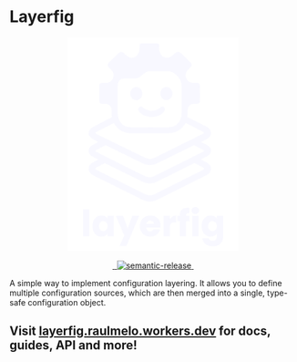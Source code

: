 # Layerfig

<p align="center">
  <img src="./docs/src/assets/logo-bottom-text.svg" width="300">

  <nav align="center">
    <a href="https://www.npmjs.com/package/@layerfig/config" target="\_parent">
      <img alt="" src="https://img.shields.io/npm/dm/@layerfig/config.svg" />
    </a>
    <a
      href="https://bundlejs.com/?q=%40layerfig%2Fconfig&config=%7B%22esbuild%22%3A%7B%22external%22%3A%5B%22json5%22%2C%22lodash-es%22%2C%22yaml%22%5D%7D%7D&badge="
      target="\_parent"
    >
      <img
        alt=""
        src="https://deno.bundlejs.com/badge?config=%7B%22esbuild%22%3A%7B%22external%22%3A%5B%22json5%22%2C%22lodash-es%22%2C%22yaml%22%5D%7D%7D&q=%40layerfig%2Fconfig"
      />
    </a>
    <a href="#badge">
      <img
        alt="semantic-release"
        src="https://img.shields.io/badge/%20%20%F0%9F%93%A6%F0%9F%9A%80-semantic--release-e10079.svg"
      />
    </a>
    <a href="https://github.com/raulfdm/layerfig/" target="\_parent">
      <img
        alt=""
        src="https://img.shields.io/github/stars/raulfdm/layerfig.svg?style=social&label=Star"
      />
    </a>
  </nav>
</figure>

A simple way to implement configuration layering. It allows you to define multiple configuration sources, which are then merged into a single, type-safe configuration object.

## Visit [layerfig.raulmelo.workers.dev](layerfig.raulmelo.workers.dev) for docs, guides, API and more!
